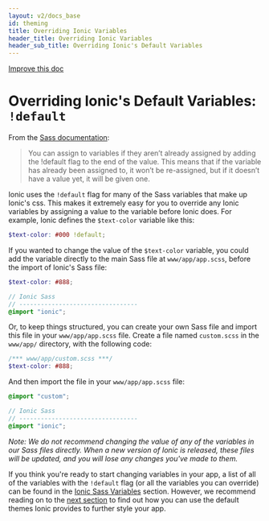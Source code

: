 ```yaml
---
layout: v2/docs_base
id: theming
title: Overriding Ionic Variables
header_title: Overriding Ionic Variables
header_sub_title: Overriding Ionic's Default Variables
---
```

<div class="improve-docs">
  <a href='https://github.com/driftyco/ionic-site/edit/master/docs/v2/theming/overriding-ionic/index.md'>
    Improve this doc
  </a>
</div>

<h1 class="title">Overriding Ionic's Default Variables: <code>!default</code></h1>

From the [Sass documentation](http://sass-lang.com/documentation/file.SASS_REFERENCE.html#variable_defaults_):

> You can assign to variables if they aren’t already assigned by adding the !default flag to the end of the value. This means that if the variable has already been assigned to, it won’t be re-assigned, but if it doesn’t have a value yet, it will be given one.

Ionic uses the `!default` flag for many of the Sass variables that make up Ionic's css. This makes it extremely easy for you to override any Ionic variables by assigning a value to the variable before Ionic does. For example, Ionic defines the `$text-color` variable like this:

```scss
$text-color: #000 !default;
```

If you wanted to change the value of the `$text-color` variable, you could add the variable directly to the main Sass file at `www/app/app.scss`, before the import of Ionic's Sass file:

```scss
$text-color: #888;

// Ionic Sass
// ---------------------------------
@import "ionic";
```

Or, to keep things structured, you can create your own Sass file and import this file in your `www/app/app.scss` file. Create a file named `custom.scss` in the `www/app/` directory, with the following code:

```scss
/*** www/app/custom.scss ***/
$text-color: #888;
```

And then import the file in your `www/app/app.scss` file:

```scss
@import "custom";

// Ionic Sass
// ---------------------------------
@import "ionic";
```

<em>Note: We do not recommend changing the value of any of the variables in our Sass files directly. When a new version of Ionic is released, these files will be updated, and you will lose any changes you've made to them.</em>

If you think you're ready to start changing variables in your app, a list of all of the variables with the `!default` flag (or all the variables you can override) can be found in the [Ionic Sass Variables](../ionic-variables/) section. However, we recommend reading on to the [next section](../ionic-themes/) to find out how you can use the default themes Ionic provides to further style your app.
